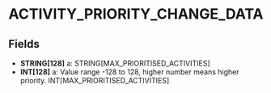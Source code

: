 # ACTIVITY_PRIORITY_CHANGE_DATA

## Fields
* **STRING[128]** a: STRING[MAX_PRIORITISED_ACTIVITIES]
* **INT[128]** a: Value range -128 to 128, higher number means higher priority. INT[MAX_PRIORITISED_ACTIVITIES]